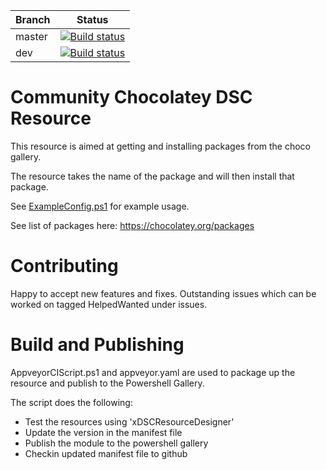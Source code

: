 | Branch        | Status        |
| ------------- | ------------- |
| master        | [![Build status](https://ci.appveyor.com/api/projects/status/qma3jnh23w5vjt46/branch/master?svg=true&passingText=master%20-%20OK&pendingText=master%20-%20PENDING&failingText=master%20-%20FAILED)](https://ci.appveyor.com/project/LawrenceGripper/cchoco/branch/master) |
| dev           | [![Build status](https://ci.appveyor.com/api/projects/status/qma3jnh23w5vjt46/branch/dev?svg=true&passingText=dev%20-%20OK&pendingText=dev%20-%20PENDING&failingText=dev%20-%20FAILED)](https://ci.appveyor.com/project/LawrenceGripper/cchoco/branch/dev) |

Community Chocolatey DSC Resource
=============================

This resource is aimed at getting and installing packages from the choco gallery.

The resource takes the name of the package and will then install that package. 

See [ExampleConfig.ps1](ExampleConfig.ps1) for example usage.

See list of packages here: https://chocolatey.org/packages

Contributing
=============================

Happy to accept new features and fixes. Outstanding issues which can be worked on tagged HelpedWanted under issues. 

Build and Publishing 
============================

AppveyorCIScript.ps1 and appveyor.yaml are used to package up the resource and publish to the Powershell Gallery. 

The script does the following:
- Test the resources using 'xDSCResourceDesigner'
- Update the version in the manifest file
- Publish the module to the powershell gallery
- Checkin updated manifest file to github